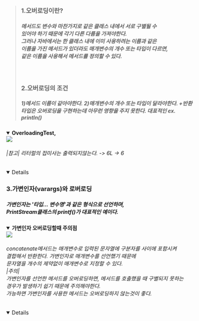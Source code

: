 <blockquote>
<h3>1.오버로딩이란?</h3>
<h5>
메서드도 변수와 마찬가지로 같은 클래스 내에서 서로 구별될 수 <br>
있어야 하기 때문에 각기 다른 다름을 가져야한다.<br>
그러나 자바에서는 한 클래스 내에 이미 사용하려는 이름과 같은<br>
이름을 가진 메서드가 있더라도 매개변수의 개수 또는 타입이 다르면,<br>
같은 이름을 사용해서 메서드를 정의할 수 있다.
</h5>
<br>
<h3>2.오버로딩의 조건</h3>
<h5>
1)메서드 이름이 같아야한다.
2)매개변수의 개수 또는 타입이 달라야한다.
+반환타입은 오버로딩을 구현하는데 아무런 영향을 주지 못한다.
대표적인 ex. println()
</h5>
</blockquote>

<details open>
  <summary> 
    <b>OverloadingTest,</b>
  </summary>
   <img src=https://github.com/luckyjek/TIL_/blob/main/Java/image/overloading.jpg>
  <h6>|참고| 리터럴의 접미사는 출력되지않는다. -> 6L -> 6</h6>
  </div>
</details>
<details open>

<h3>3.가변인자(varargs)와 로버로딩</h3>
<h5>가변인자는 '타입... 변수명'과 같은 형식으로 선언하며,<br> 
PrintStream클래스의 printf()가 대표적인 예이다.</h5>
<details open>
  <summary> 
    <b>가변인자 오버로딩할때 주의점</b>
  </summary>
   <img src=https://github.com/luckyjek/TIL_/blob/main/Java/image/varArgsEx.jpg>
  <h6>concatenate메서드는 매개변수로 입력된 문자열에 구분자를 사이에 포함시켜<br>
  결합해서 반환한다. 가변인자로 매개변수를 선언했기 때문에<br> 
  문자열을 개수의 제약없이 매개변수로 지정할 수 있다.<br>
  |주의|<br>
  가변인자를 선언한 메서드를 오버로딩하면, 메서드를 호출했을 때 구별되지 못하는<br>
  경우가 발생하기 쉽기 때문에 주의해야한다.<br>
  가능하면 가변인자를 사용한 메서드는 오버로딩하지 않는것이 좋다.
  </h6>
  </div>
</details>
<details open>

